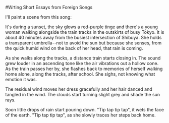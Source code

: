 #Wrting Short Essays from Foreign Songs

I'll paint a scene from this song:

It's during a sunset, the sky glows a red-purple tinge and there's a young woman walking alongside the train tracks in the outskirts of busy Tokyo.  It is about 40 minutes away from the busiest intersection of Shibuya. She holds a transparent umbrella--not to avoid the sun but because she senses, from the quick humid wind on the back of her head, that rain is coming.

As she walks along the tracks, a distance train starts closing in.  The sound grew louder in an ascending tone like the air vibrations out a hollow cone.  As the train passes her by, she flashes back to memories of herself walking home alone, along the tracks, after school. She sighs, not knowing what emotion it was. 

The residual wind moves her dress gracefully and her hair danced and tangled in the wind.  The clouds start turning slight grey and shade the sun rays.  

Soon little drops of rain start pouring down. "Tip tap tip tap", it wets the face of the earth. "Tip tap tip tap", as she slowly traces her steps back home.